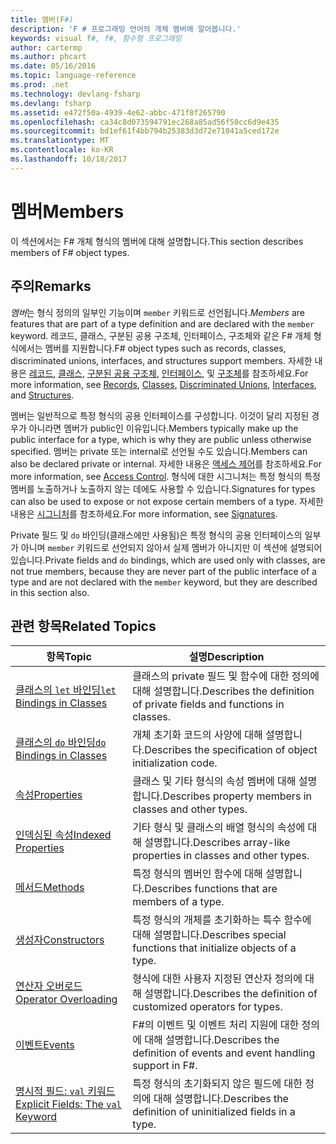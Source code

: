 ```yaml
---
title: 멤버(F#)
description: 'F # 프로그래밍 언어의 개체 멤버에 알아봅니다.'
keywords: visual f#, f#, 함수형 프로그래밍
author: cartermp
ms.author: phcart
ms.date: 05/16/2016
ms.topic: language-reference
ms.prod: .net
ms.technology: devlang-fsharp
ms.devlang: fsharp
ms.assetid: e472f50a-4939-4e62-abbc-471f8f265790
ms.openlocfilehash: ca34c8d073594791ec268a85ad56f50cc6d9e435
ms.sourcegitcommit: bd1ef61f4bb794b25383d3d72e71041a5ced172e
ms.translationtype: MT
ms.contentlocale: ko-KR
ms.lasthandoff: 10/18/2017
---
```

# <a name="members"></a><span data-ttu-id="31f9f-104">멤버</span><span class="sxs-lookup"><span data-stu-id="31f9f-104">Members</span></span>

<span data-ttu-id="31f9f-105">이 섹션에서는 F# 개체 형식의 멤버에 대해 설명합니다.</span><span class="sxs-lookup"><span data-stu-id="31f9f-105">This section describes members of F# object types.</span></span>


## <a name="remarks"></a><span data-ttu-id="31f9f-106">주의</span><span class="sxs-lookup"><span data-stu-id="31f9f-106">Remarks</span></span>
<span data-ttu-id="31f9f-107">*멤버*는 형식 정의의 일부인 기능이며 `member` 키워드로 선언됩니다.</span><span class="sxs-lookup"><span data-stu-id="31f9f-107">*Members* are features that are part of a type definition and are declared with the `member` keyword.</span></span> <span data-ttu-id="31f9f-108">레코드, 클래스, 구분된 공용 구조체, 인터페이스, 구조체와 같은 F# 개체 형식에서는 멤버를 지원합니다.</span><span class="sxs-lookup"><span data-stu-id="31f9f-108">F# object types such as records, classes, discriminated unions, interfaces, and structures support members.</span></span> <span data-ttu-id="31f9f-109">자세한 내용은 [레코드](../records.md), [클래스](../classes.md), [구분된 공용 구조체](../discriminated-Unions.md), [인터페이스](../interfaces.md), 및 [구조체](../structures.md)를 참조하세요.</span><span class="sxs-lookup"><span data-stu-id="31f9f-109">For more information, see [Records](../records.md), [Classes](../classes.md), [Discriminated Unions](../discriminated-Unions.md), [Interfaces](../interfaces.md), and [Structures](../structures.md).</span></span>

<span data-ttu-id="31f9f-110">멤버는 일반적으로 특정 형식의 공용 인터페이스를 구성합니다. 이것이 달리 지정된 경우가 아니라면 멤버가 public인 이유입니다.</span><span class="sxs-lookup"><span data-stu-id="31f9f-110">Members typically make up the public interface for a type, which is why they are public unless otherwise specified.</span></span> <span data-ttu-id="31f9f-111">멤버는 private 또는 internal로 선언될 수도 있습니다.</span><span class="sxs-lookup"><span data-stu-id="31f9f-111">Members can also be declared private or internal.</span></span> <span data-ttu-id="31f9f-112">자세한 내용은 [액세스 제어](../access-Control.md)를 참조하세요.</span><span class="sxs-lookup"><span data-stu-id="31f9f-112">For more information, see [Access Control](../access-Control.md).</span></span> <span data-ttu-id="31f9f-113">형식에 대한 시그니처는 특정 형식의 특정 멤버를 노출하거나 노출하지 않는 데에도 사용할 수 있습니다.</span><span class="sxs-lookup"><span data-stu-id="31f9f-113">Signatures for types can also be used to expose or not expose certain members of a type.</span></span> <span data-ttu-id="31f9f-114">자세한 내용은 [시그니처](../signatures.md)를 참조하세요.</span><span class="sxs-lookup"><span data-stu-id="31f9f-114">For more information, see [Signatures](../signatures.md).</span></span>

<span data-ttu-id="31f9f-115">Private 필드 및 `do` 바인딩(클래스에만 사용됨)은 특정 형식의 공용 인터페이스의 일부가 아니며 `member` 키워드로 선언되지 않아서 실제 멤버가 아니지만 이 섹션에 설명되어 있습니다.</span><span class="sxs-lookup"><span data-stu-id="31f9f-115">Private fields and `do` bindings, which are used only with classes, are not true members, because they are never part of the public interface of a type and are not declared with the `member` keyword, but they are described in this section also.</span></span>


## <a name="related-topics"></a><span data-ttu-id="31f9f-116">관련 항목</span><span class="sxs-lookup"><span data-stu-id="31f9f-116">Related Topics</span></span>


|<span data-ttu-id="31f9f-117">항목</span><span class="sxs-lookup"><span data-stu-id="31f9f-117">Topic</span></span>|<span data-ttu-id="31f9f-118">설명</span><span class="sxs-lookup"><span data-stu-id="31f9f-118">Description</span></span>|
|-----|-----------|
|[<span data-ttu-id="31f9f-119">클래스의 `let` 바인딩</span><span class="sxs-lookup"><span data-stu-id="31f9f-119">`let` Bindings in Classes</span></span>](let-bindings-in-classes.md)|<span data-ttu-id="31f9f-120">클래스의 private 필드 및 함수에 대한 정의에 대해 설명합니다.</span><span class="sxs-lookup"><span data-stu-id="31f9f-120">Describes the definition of private fields and functions in classes.</span></span>|
|[<span data-ttu-id="31f9f-121">클래스의 `do` 바인딩</span><span class="sxs-lookup"><span data-stu-id="31f9f-121">`do` Bindings in Classes</span></span>](do-bindings-in-classes.md)|<span data-ttu-id="31f9f-122">개체 초기화 코드의 사양에 대해 설명합니다.</span><span class="sxs-lookup"><span data-stu-id="31f9f-122">Describes the specification of object initialization code.</span></span>|
|[<span data-ttu-id="31f9f-123">속성</span><span class="sxs-lookup"><span data-stu-id="31f9f-123">Properties</span></span>](properties.md)|<span data-ttu-id="31f9f-124">클래스 및 기타 형식의 속성 멤버에 대해 설명합니다.</span><span class="sxs-lookup"><span data-stu-id="31f9f-124">Describes property members in classes and other types.</span></span>|
|[<span data-ttu-id="31f9f-125">인덱싱된 속성</span><span class="sxs-lookup"><span data-stu-id="31f9f-125">Indexed Properties</span></span>](indexed-properties.md)|<span data-ttu-id="31f9f-126">기타 형식 및 클래스의 배열 형식의 속성에 대해 설명합니다.</span><span class="sxs-lookup"><span data-stu-id="31f9f-126">Describes array-like properties in classes and other types.</span></span>|
|[<span data-ttu-id="31f9f-127">메서드</span><span class="sxs-lookup"><span data-stu-id="31f9f-127">Methods</span></span>](methods.md)|<span data-ttu-id="31f9f-128">특정 형식의 멤버인 함수에 대해 설명합니다.</span><span class="sxs-lookup"><span data-stu-id="31f9f-128">Describes functions that are members of a type.</span></span>|
|[<span data-ttu-id="31f9f-129">생성자</span><span class="sxs-lookup"><span data-stu-id="31f9f-129">Constructors</span></span>](constructors.md)|<span data-ttu-id="31f9f-130">특정 형식의 개체를 초기화하는 특수 함수에 대해 설명합니다.</span><span class="sxs-lookup"><span data-stu-id="31f9f-130">Describes special functions that initialize objects of a type.</span></span>|
|[<span data-ttu-id="31f9f-131">연산자 오버로드</span><span class="sxs-lookup"><span data-stu-id="31f9f-131">Operator Overloading</span></span>](../operator-overloading.md)|<span data-ttu-id="31f9f-132">형식에 대한 사용자 지정된 연산자 정의에 대해 설명합니다.</span><span class="sxs-lookup"><span data-stu-id="31f9f-132">Describes the definition of customized operators for types.</span></span>|
|[<span data-ttu-id="31f9f-133">이벤트</span><span class="sxs-lookup"><span data-stu-id="31f9f-133">Events</span></span>](events.md)|<span data-ttu-id="31f9f-134">F#의 이벤트 및 이벤트 처리 지원에 대한 정의에 대해 설명합니다.</span><span class="sxs-lookup"><span data-stu-id="31f9f-134">Describes the definition of events and event handling support in F#.</span></span>|
|[<span data-ttu-id="31f9f-135">명시적 필드: `val` 키워드</span><span class="sxs-lookup"><span data-stu-id="31f9f-135">Explicit Fields: The `val` Keyword</span></span>](explicit-fields-the-val-keyword.md)|<span data-ttu-id="31f9f-136">특정 형식의 초기화되지 않은 필드에 대한 정의에 대해 설명합니다.</span><span class="sxs-lookup"><span data-stu-id="31f9f-136">Describes the definition of uninitialized fields in a type.</span></span>|
